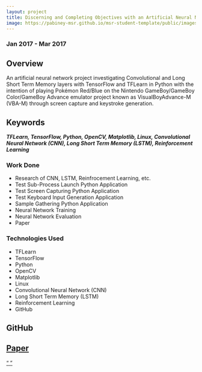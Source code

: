```yaml
---
layout: project
title: Discerning and Completing Objectives with an Artificial Neural Network in a Semi-Stochastic Environment
image: https://pabiney-msr.github.io/msr-student-template/public/images/msr-winter-project.png
---
```

### Jan 2017 - Mar 2017

## Overview
An artificial neural network project investigating Convolutional and Long Short Term Memory layers with TensorFlow and TFLearn in Python with the intention of playing Pokémon Red/Blue on the Nintendo GameBoy/GameBoy Color/GameBoy Advance emulator project known as VisualBoyAdvance-M (VBA-M) through screen capture and keystroke generation. 

## Keywords
<b><i>TFLearn, TensorFlow, Python, OpenCV, Matplotlib, Linux, Convolutional Neural Network (CNN), Long Short Term Memory (LSTM), Reinforcement Learning</i></b>

### Work Done
* Research of CNN, LSTM, Reinfrocement Learning, etc.
* Test Sub-Process Launch Python Application
* Test Screen Capturing Python Application
* Test Keyboard Input Generation Application
* Sample Gathering Python Application
* Neural Network Training
* Neural Network Evaluation
* Paper

### Technologies Used
* TFLearn
* TensorFlow
* Python
* OpenCV
* Matplotlib
* Linux
* Convolutional Neural Network (CNN)
* Long Short Term Memory (LSTM)
* Reinforcement Learning
* GitHub

## GitHub
<a href="https://github.com/pabiney-msr/MSR_Winter_Project" />

## Paper
<q>

</q>